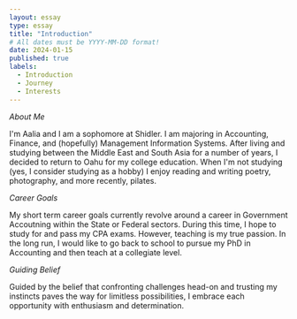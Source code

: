 ```yaml
---
layout: essay
type: essay
title: "Introduction"
# All dates must be YYYY-MM-DD format!
date: 2024-01-15
published: true
labels:
  - Introduction
  - Journey
  - Interests
---
```


*About Me*

I'm Aalia and I am a sophomore at Shidler. I am majoring in Accounting, Finance, and (hopefully) Management Information Systems. After living and studying between the Middle East and South Asia for a number of years, I decided to return to Oahu for my college education. When I'm not studying (yes, I consider studying as a hobby) I enjoy reading and writing poetry, photography, and more recently, pilates. 

*Career Goals*

My short term career goals currently revolve around a career in Government Accoutning within the State or Federal sectors. During this time, I hope to study for and pass my CPA exams. However, teaching is my true passion. In the long run, I would like to go back to school to pursue my PhD in Accounting and then teach at a collegiate level. 

*Guiding Belief*

Guided by the belief that confronting challenges head-on and trusting my instincts paves the way for limitless possibilities, I embrace each opportunity with enthusiasm and determination. 
